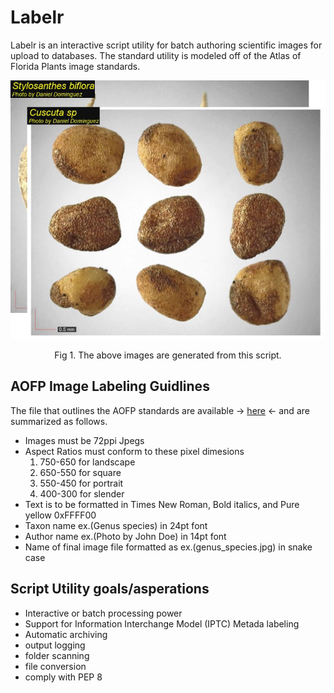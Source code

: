 # Labelr
Labelr is an interactive script utility for batch authoring scientific images for upload to databases. The standard utility is modeled off of the Atlas of Florida Plants image standards.

<p align="center">
  <img src="https://raw.githubusercontent.com/Struma/Labelr/master/ref/seed_example.png" alt="example_imgs"/>
  
</p>
<p align="center"> Fig 1. The above images are generated from this script. </p>

AOFP Image Labeling Guidlines
------

The file that outlines the AOFP standards are available ->
[here](https://github.com/Struma/Labelr/blob/master/ref/Live%20plant%20photo%20instructions%20for%20the%20Atlas.doc) <- and are summarized as follows.

* Images must be 72ppi Jpegs
* Aspect Ratios must conform to these pixel dimesions
  1. 750-650 for landscape
  2. 650-550 for square
  3. 550-450 for portrait
  4. 400-300 for slender
* Text is to be formatted in Times New Roman, Bold italics, and Pure yellow 0xFFFF00
* Taxon name ex.(Genus species) in 24pt font
* Author name ex.(Photo by John Doe) in 14pt font
* Name of final image file formatted as ex.(genus_species.jpg) in snake case

Script Utility goals/asperations
------
* Interactive or batch processing power
* Support for Information Interchange Model (IPTC) Metada labeling
* Automatic archiving
* output logging
* folder scanning
* file conversion
* comply with PEP 8

